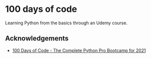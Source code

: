 # 100 days of code
Learning Python from the basics through an Udemy course.

## Acknowledgements

 - [100 Days of Code - The Complete Python Pro Bootcamp for 2021](https://www.udemy.com/course/100-days-of-code/)
